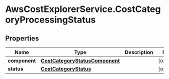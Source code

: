 # AwsCostExplorerService.CostCategoryProcessingStatus

## Properties

Name | Type | Description | Notes
------------ | ------------- | ------------- | -------------
**component** | [**CostCategoryStatusComponent**](CostCategoryStatusComponent.md) |  | [optional] 
**status** | [**CostCategoryStatus**](CostCategoryStatus.md) |  | [optional] 


